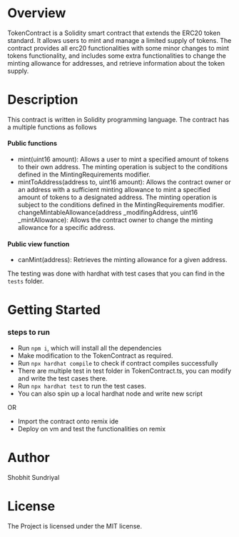 # Overview

TokenContract is a Solidity smart contract that extends the ERC20 token standard. It allows users to mint and manage a limited supply of tokens. The contract provides all erc20 functionalities with some minor changes to mint tokens functionality, and includes some extra functionalities to change the minting allowance for addresses, and retrieve information about the token supply.

# Description

This contract is written in Solidity programming language. The contract has a multiple functions as follows
#### Public functions
- mint(uint16 amount): Allows a user to mint a specified amount of tokens to their own address. The minting operation is subject to the conditions defined in the MintingRequirements modifier.
- mintToAddress(address to, uint16 amount): Allows the contract owner or an address with a sufficient minting allowance to mint a specified amount of tokens to a designated address. The minting operation is subject to the conditions defined in the MintingRequirements modifier.
changeMintableAllowance(address _modifingAddress, uint16 _mintAllowance): Allows the contract owner to change the minting allowance for a specific address.

#### Public view function
- canMint(address): Retrieves the minting allowance for a given address.

The testing was done with hardhat with test cases that you can find in the `tests` folder.

# Getting Started

### steps to run
- Run `npm i`, which will install all the dependencies
- Make modification to the TokenContract as required.
- Run `npx hardhat compile` to check if contract compiles successfully
- There are multiple test in test folder in TokenContract.ts, you can modify and write the test cases there.
- Run `npx hardhat test` to run the test cases.
- You can also spin up a local hardhat node and write new script
<!-- <br /> -->
  OR
<br />

- Import the contract onto remix ide
- Deploy on vm and test the functionalities on remix

# Author
Shobhit Sundriyal

# License
The Project is licensed under the MIT license.

